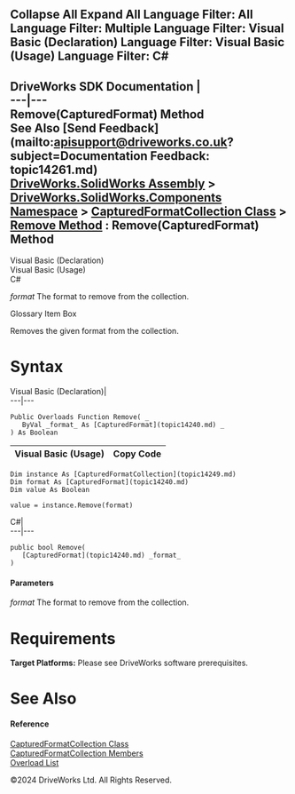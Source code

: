        

 Collapse All Expand All  Language Filter: All  Language Filter: Multiple  Language Filter: Visual Basic (Declaration) Language Filter: Visual Basic (Usage) Language Filter: C#  
---  
DriveWorks SDK Documentation  |   
---|---  
Remove(CapturedFormat) Method   
See Also [Send Feedback](mailto:apisupport@driveworks.co.uk?subject=Documentation Feedback: topic14261.md)  
[DriveWorks.SolidWorks Assembly](topic13342.md) > [DriveWorks.SolidWorks.Components Namespace](topic13925.md) > [CapturedFormatCollection Class](topic14249.md) > [Remove Method](topic14260.md) : Remove(CapturedFormat) Method  
---  
  
Visual Basic (Declaration)    
Visual Basic (Usage)    
C# 

_format_
    The format to remove from the collection.

Glossary Item Box

Removes the given format from the collection. 

# Syntax

Visual Basic (Declaration)|   
---|---  
      
    
    Public Overloads Function Remove( _
       ByVal _format_ As [CapturedFormat](topic14240.md) _
    ) As Boolean  
  
Visual Basic (Usage)| Copy Code  
---|---  
      
    
    Dim instance As [CapturedFormatCollection](topic14249.md)
    Dim format As [CapturedFormat](topic14240.md)
    Dim value As Boolean
     
    value = instance.Remove(format)  
  
C#|   
---|---  
      
    
    public bool Remove( 
       [CapturedFormat](topic14240.md) _format_
    )  
  
#### Parameters

 _format_
    The format to remove from the collection.

# Requirements

**Target Platforms:** Please see DriveWorks software prerequisites.

# See Also

#### Reference

[CapturedFormatCollection Class](topic14249.md)   
[CapturedFormatCollection Members](topic14250.md)   
[Overload List](topic14260.md)

©2024 DriveWorks Ltd. All Rights Reserved.
